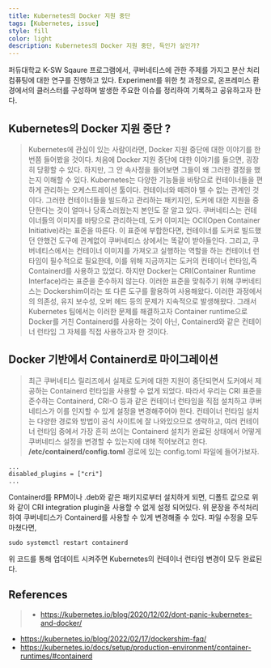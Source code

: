 ```yaml
---
title: Kubernetes의 Docker 지원 중단  
tags: [Kubernetes, issue]
style: fill
color: light
description: Kubernetes의 Docker 지원 중단, 득인가 실인가?
---
```


퍼듀대학교 K-SW Sqaure 프로그램에서, 쿠버네티스에 관한 주제를 가지고 분산 처리 컴퓨팅에 대한 연구를 진행하고 있다.
Experiment를 위한 첫 과정으로, 온프레미스 환경에서의 클러스터를 구성하며 발생한 주요한 이슈를 정리하여 기록하고 공유하고자 한다.

## Kubernetes의 Docker 지원 중단 ? 
> Kubernetes에 관심이 있는 사람이라면, Docker 지원 중단에 대한 이야기를 한번쯤 들어봤을 것이다.
처음에 Docker 지원 중단에 대한 이야기를 들으면, 굉장히 당황할 수 있다. 
하지만, 그 안 속사정을 들어보면 그들이 왜 그러한 결정을 했는지 이해할 수 있다.
Kubernetes는 다양한 기능들을 바탕으로 컨테이너들을 편하게 관리하는 오케스트레이션 툴이다. 컨테이너와 떼려야 뗄 수 없는 관계인 것이다.
그러한 컨테이너들을 빌드하고 관리하는 패키지인, 도커에 대한 지원을 중단한다는 것이 얼마나 당혹스러웠는지 본인도 잘 알고 있다.
쿠버네티스는 컨테이너들의 이미지를 바탕으로 관리하는데, 도커 이미지는 OCI(Open Container Initiative)라는 표준을 따른다.
이 표준에 부합한다면, 컨테이너를 도커로 빌드했던 안했건 도구에 관계없이 쿠버네티스 상에서는 똑같이 받아들인다. 
그리고, 쿠버네티스에서는 컨테이너 이미지를 가져오고 실행하는 역할을 하는 컨테이너 런타임이 필수적으로 필요한데, 
이를 위해 지금까지는 도커의 컨테이너 런타임,즉 Containerd를 사용하고 있었다. 하지만 Docker는 CRI(Container Runtime Interface)라는 
표준을 준수하지 않는다. 이러한 표준을 맞춰주기 위해 쿠버네티스는 Dockershim이라는 또 다른 도구를 활용하여 사용해왔다.
이러한 과정에서의 의존성, 유지 보수성, 오버 헤드 등의 문제가 지속적으로 발생해왔다.
그래서 Kubernetes 팀에서는 이러한 문제를 해결하고자 Container runtime으로 Docker를 거친 Containerd를 사용하는 것이 아닌,
Containerd와 같은 컨테이너 런타임 그 자체를 직접 사용하고자 한 것이다.

## Docker 기반에서 Containerd로 마이그레이션
> 최근 쿠버네티스 릴리즈에서 실제로 도커에 대한 지원이 중단되면서 도커에서 제공하는 Containerd 런타임을 사용할 수 없게 되었다.
따라서 우리는 CRI 표준을 준수하는 Containerd, CRI-O 등과 같은 컨테이너 런타임을 직접 설치하고 쿠버네티스가 이를 인지할 수 있게
설정을 변경해주어야 한다.
컨테이너 런타임 설치는 다양한 경로와 방법이 공식 사이트에 잘 나와있으므로 생략하고, 여러 컨테이너 런타임 중에서 가장 흔히 쓰이는
Containerd 설치가 완료된 상태에서 어떻게 쿠버네티스 설정을 변경할 수 있는지에 대해 적어보려고 한다.
**/etc/containerd/config.toml** 경로에 있는 config.toml 파일에 들어가보자.
```
...
disabled_plugins = ["cri"]
...
```
Containerd를 RPM이나 .deb와 같은 패키지로부터 설치하게 되면, 디폴트 값으로 위와 같이 CRI integration plugin을
사용할 수 없게 설정 되어있다. 위 문장을 주석처리하여 쿠버네티스가 Containerd를 사용할 수 있게 변경해줄 수 있다.
파일 수정을 모두 마쳤다면,
```
sudo systemctl restart containerd
```
위 코드를 통해 업데이트 시켜주면 Kubernetes의 컨테이너 런타임 변경이 모두 완료된다.

## References
> * https://kubernetes.io/blog/2020/12/02/dont-panic-kubernetes-and-docker/
* https://kubernetes.io/blog/2022/02/17/dockershim-faq/
* https://kubernetes.io/docs/setup/production-environment/container-runtimes/#containerd